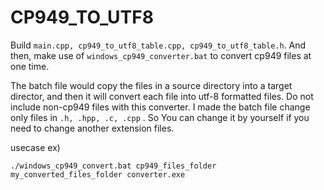 # CP949_TO_UTF8

Build `main.cpp, cp949_to_utf8_table.cpp, cp949_to_utf8_table.h`. And then, make use of `windows_cp949_converter.bat` to convert cp949 files at one time.



The batch file would copy the files in a source directory into a target director, and then it will convert each file into utf-8 formatted files. Do not include non-cp949 files with this converter. I made the batch file change only files in `.h, .hpp, .c, .cpp` . So You can change it by yourself if you need to change another extension files. 



usecase ex) 

```
./windows_cp949_convert.bat cp949_files_folder my_converted_files_folder converter.exe
```





